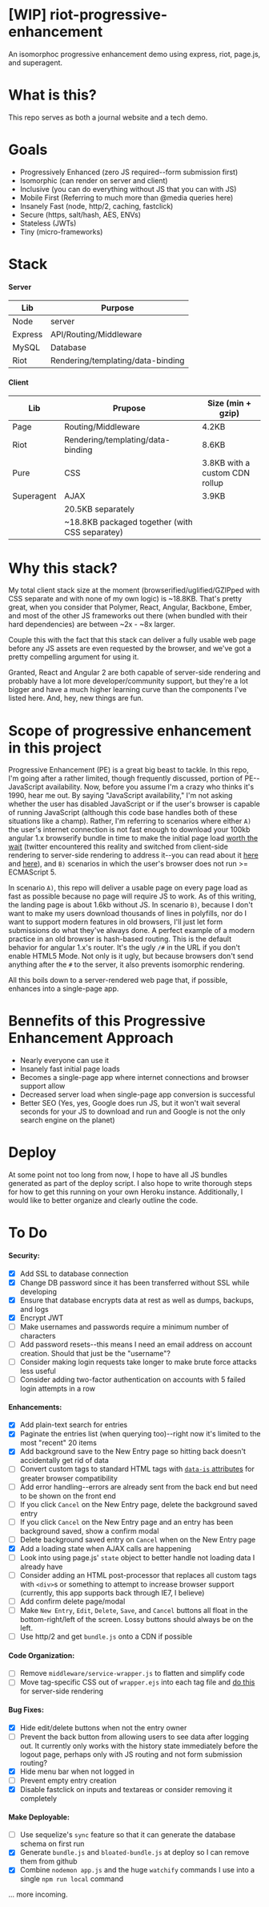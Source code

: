 # [WIP] riot-progressive-enhancement
An isomorphoc progressive enhancement demo using express, riot, page.js, and superagent.

# What is this?

This repo serves as both a journal website and a tech demo.

# Goals

* Progressively Enhanced (zero JS required--form submission first)
* Isomorphic (can render on server and client)
* Inclusive (you can do everything without JS that you can with JS)
* Mobile First (Referring to much more than @media queries here)
* Insanely Fast (node, http/2, caching, fastclick)
* Secure (https, salt/hash, AES, ENVs)
* Stateless (JWTs)
* Tiny (micro-frameworks)

# Stack

#### Server

Lib | Purpose
-------|---------
Node | server
Express | API/Routing/Middleware
MySQL | Database
Riot | Rendering/templating/data-binding

#### Client

Lib | Prupose | Size (min + gzip)
-----|-----------------|--------
Page | Routing/Middleware | 4.2KB
Riot | Rendering/templating/data-binding | 8.6KB
Pure | CSS | 3.8KB with a custom CDN rollup
Superagent | AJAX | 3.9KB
 | | 20.5KB separately
 | | ~18.8KB packaged together (with CSS separatey)

# Why this stack?

My total client stack size at the moment (browserified/uglified/GZIPped with CSS separate and with none of my own logic) is ~18.8KB. That's pretty great, when you consider that Polymer, React, Angular, Backbone, Ember, and most of the other JS frameworks out there (when bundled with their hard dependencies) are between ~2x - ~8x larger.

Couple this with the fact that this stack can deliver a fully usable web page before any JS assets are even requested by the browser, and we've got a pretty compelling argument for using it.

Granted, React and Angular 2 are both capable of server-side rendering and probably have a lot more developer/community support, but they're a lot bigger and have a much higher learning curve than the components I've listed here. And, hey, new things are fun.

# Scope of progressive enhancement in this project

Progressive Enhancement (PE) is a great big beast to tackle. In this repo, I'm going after a rather limited, though frequently discussed, portion of PE--JavaScript availability. Now, before you assume I'm a crazy who thinks it's 1990, hear me out. By saying "JavaScript availability," I'm not asking whether the user has disabled JavaScript or if the user's browser is capable of running JavaScript (although this code base handles both of these situations like a champ). Rather, I'm referring to scenarios where either `A)` the user's internet connection is not fast enough to download your 100kb angular 1.x browserify bundle in time to make the initial page load [worth the wait](https://econsultancy.com/blog/10936-site-speed-case-studies-tips-and-tools-for-improving-your-conversion-rate/) (twitter encountered this reality and switched from client-side rendering to server-side rendering to address it--you can read about it [here](https://blog.twitter.com/2012/improving-performance-on-twittercom) and [here](http://tomdale.net/2015/02/youre-missing-the-point-of-server-side-rendered-javascript-apps/)), and `B)` scenarios in which the user's browser does not run >= ECMAScript 5.

In scenario `A)`, this repo will deliver a usable page on every page load as fast as possible because no page will require JS to work. As of this writing, the landing page is about 1.6kb without JS. In scenario `B)`, because I don't want to make my users download thousands of lines in polyfills, nor do I want to support modern features in old browsers, I'll just let form submissions do what they've always done. A perfect example of a modern practice in an old browser is hash-based routing. This is the default behavior for angular 1.x's router. It's the ugly `/#` in the URL if you don't enable HTML5 Mode. Not only is it ugly, but because browsers don't send anything after the `#` to the server, it also prevents isomorphic rendering.

All this boils down to a server-rendered web page that, if possible, enhances into a single-page app.

# Bennefits of this Progressive Enhancement Approach

* Nearly everyone can use it
* Insanely fast initial page loads
* Becomes a single-page app where internet connections and browser support allow
* Decreased server load when single-page app conversion is successful
* Better SEO (Yes, yes, Google does run JS, but it won't wait several seconds for your JS to download and run and Google is not the only search engine on the planet)

# Deploy

At some point not too long from now, I hope to have all JS bundles generated as part of the deploy script. I also hope to write thorough steps for how to get this running on your own Heroku instance. Additionally, I would like to better organize and clearly outline the code.

# To Do

#### Security:

- [x] Add SSL to database connection
- [x] Change DB password since it has been transferred without SSL while developing
- [x] Ensure that database encrypts data at rest as well as dumps, backups, and logs
- [x] Encrypt JWT
- [ ] Make usernames and passwords require a minimum number of characters
- [ ] Add password resets--this means I need an email address on account creation. Should that just be the "username"?
- [ ] Consider making login requests take longer to make brute force attacks less useful
- [ ] Consider adding two-factor authentication on accounts with 5 failed login attempts in a row

#### Enhancements:

- [x] Add plain-text search for entries
- [x] Paginate the entries list (when querying too)--right now it's limited to the most "recent" 20 items
- [x] Add background save to the New Entry page so hitting back doesn't accidentally get rid of data
- [ ] Convert custom tags to standard HTML tags with [`data-is` attributes](http://riotjs.com/guide/#html-elements-as-tags) for greater browser compatibility
- [ ] Add error handling--errors are already sent from the back end but need to be shown on the front end
- [ ] If you click `Cancel` on the New Entry page, delete the background saved entry
- [ ] If you click `Cancel` on the New Entry page and an entry has been background saved, show a confirm modal
- [ ] Delete background saved entry on `Cancel` when on the New Entry page
- [x] Add a loading state when AJAX calls are happening
- [ ] Look into using page.js' `state` object to better handle not loading data I already have
- [ ] Consider adding an HTML post-processor that replaces all custom tags with `<div>`s or something to attempt to increase browser support (currently, this app supports back through IE7, I believe)
- [ ] Add confirm delete page/modal
- [ ] Make `New Entry`, `Edit`, `Delete`, `Save`, and `Cancel` buttons all float in the bottom-right/left of the screen. Lossy buttons should always be on the left.
- [ ] Use http/2 and get `bundle.js` onto a CDN if possible

#### Code Organization:

- [ ] Remove `middleware/service-wrapper.js` to flatten and simplify code
- [ ] Move tag-specific CSS out of `wrapper.ejs` into each tag file and [do this](https://github.com/riot/riot/issues/1250) for server-side rendering

#### Bug Fixes:

- [x] Hide edit/delete buttons when not the entry owner
- [ ] Prevent the back button from allowing users to see data after logging out. It currently only works with the history state immediately before the logout page, perhaps only with JS routing and not form submission routing?
- [x] Hide menu bar when not logged in
- [ ] Prevent empty entry creation
- [x] Disable fastclick on inputs and textareas or consider removing it completely

#### Make Deployable:

- [ ] Use sequelize's `sync` feature so that it can generate the database schema on first run
- [x] Generate `bundle.js` and `bloated-bundle.js` at deploy so I can remove them from github
- [x] Combine `nodemon app.js` and the huge `watchify` commands I use into a single `npm run local` command

... more incoming.
